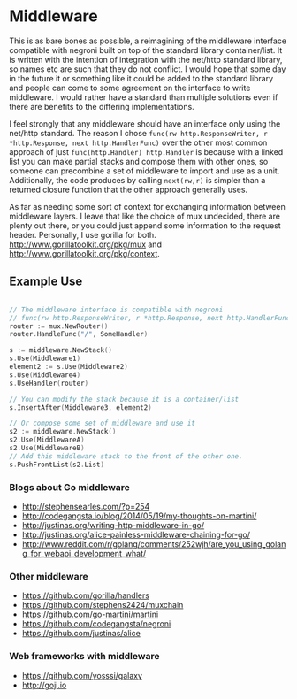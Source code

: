 # Middleware

This is as bare bones as possible, a reimagining of the middleware interface compatible with negroni built on top of the standard library container/list. It is written with the intention of integration with the net/http standard library, so names etc are such that they do not conflict. I would hope that some day in the future it or something like it could be added to the standard library and people can come to some agreement on the interface to write middleware. I would rather have a standard than multiple solutions even if there are benefits to the differing implementations.

I feel strongly that any middleware should have an interface only using the net/http standard. The reason I chose `func(rw http.ResponseWriter, r *http.Response, next http.HandlerFunc)` over the other most common approach of just `func(http.Handler) http.Handler` is because with a linked list you can make partial stacks and compose them with other ones, so someone can precombine a set of middleware to import and use as a unit. Additionally, the code produces by calling `next(rw,r)` is simpler than a returned closure function that the other approach generally uses. 

As far as needing some sort of context for exchanging information between middleware layers. I leave that like the choice of mux undecided, there are plenty out there, or you could just append some information to the request header. Personally, I use gorilla for both. http://www.gorillatoolkit.org/pkg/mux and http://www.gorillatoolkit.org/pkg/context.

## Example Use

~~~ go

// The middleware interface is compatible with negroni
// func(rw http.ResponseWriter, r *http.Response, next http.HandlerFunc)
router := mux.NewRouter()
router.HandleFunc("/", SomeHandler)

s := middleware.NewStack()
s.Use(Middleware1)
element2 := s.Use(Middleware2)
s.Use(Middleware4)
s.UseHandler(router)

// You can modify the stack because it is a container/list
s.InsertAfter(Middleware3, element2)

// Or compose some set of middleware and use it
s2 := middleware.NewStack()
s2.Use(MiddlewareA)
s2.Use(MiddlewareB)
// Add this middleware stack to the front of the other one.
s.PushFrontList(s2.List)

~~~~

### Blogs about Go middleware
  - http://stephensearles.com/?p=254
  - http://codegangsta.io/blog/2014/05/19/my-thoughts-on-martini/
  - http://justinas.org/writing-http-middleware-in-go/
  - http://justinas.org/alice-painless-middleware-chaining-for-go/
  - http://www.reddit.com/r/golang/comments/252wjh/are_you_using_golang_for_webapi_development_what/

### Other middleware
  - https://github.com/gorilla/handlers
  - https://github.com/stephens2424/muxchain
  - https://github.com/go-martini/martini
  - https://github.com/codegangsta/negroni
  - https://github.com/justinas/alice

### Web frameworks with middleware
  - https://github.com/yosssi/galaxy
  - http://goji.io
